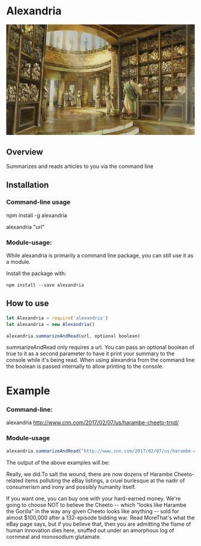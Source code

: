# Alexandria

![Alexandria](library-of-alexandria.jpg)


## Overview
Summarizes and reads articles to you via the command line

## Installation

### Command-line usage

npm install -g alexandria

alexandria "url"

### Module-usage:

While alexandria is primarily a command line package, you can still use it as
a module.

Install the package with:

```
npm install --save alexandria
```
## How to use

```js
let Alexandria = require('alexandria')
let alexandria = new Alexandria()
```

```js
alexandria.summarizeAndRead(url, optional boolean)
```

summarizeAndRead only requires a url. You can pass an optional boolean of true
to it as a second parameter to have it print your summary to the console while it's being read. When using alexandria from the command line the boolean is passed internally to allow printing to the console.

# Example

### Command-line:

alexandria http://www.cnn.com/2017/02/07/us/harambe-cheeto-trnd/


### Module-usage

```js
alexandria.summarizeAndRead("http://www.cnn.com/2017/02/07/us/harambe-cheeto-trnd/")
```


The output of the above examples will be:

Really, we did.To salt the wound, there are now dozens of Harambe Cheeto-related items polluting the eBay listings, a cruel burlesque at the nadir of consumerism and irony and possibly humanity itself.

If you want one, you can buy one with your hard-earned money.  We're going to choose NOT to believe the Cheeto -- which "looks like Harambe the Gorilla" in the way any given Cheeto looks like anything -- sold for almost $100,000 after a 132-episode bidding war.  Read MoreThat's what the eBay page says, but if you believe that, then you are admitting the flame of human innovation dies here, snuffed out under an amorphous log of cornmeal and monosodium glutamate.
